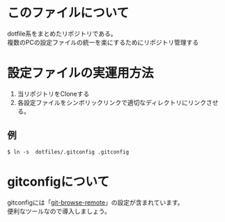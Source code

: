 # このファイルについて
dotfile系をまとめたリポジトリである。  
複数のPCの設定ファイルの統一を楽にするためにリポジトリ管理する  

# 設定ファイルの実運用方法
1. 当リポジトリをCloneする
2. 各設定ファイルをシンボリックリンクで適切なディレクトリにリンクさせる。

## 例
`$ ln -s  dotfiles/.gitconfig .gitconfig`

# gitconfigについて
gitconfigには「[git-browse-remote](https://github.com/motemen/git-browse-remote)」の設定が含まれています。  
便利なツールなので導入しましょう。

